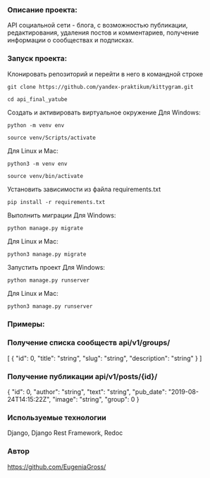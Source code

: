 ### Описание проекта:
API социальной сети - блога, с возможностью публикации, редактирования, удаления постов и комментариев, получение информации о сообществах и подписках.

### Запуск проекта:

Клонировать репозиторий и перейти в него в командной строке

```
git clone https://github.com/yandex-praktikum/kittygram.git
```

```
cd api_final_yatube
```

Cоздать и активировать виртуальное окружение
Для Windows:

```
python -m venv env
```

```
source venv/Scripts/activate
```

Для Linux и Mac:

```
python3 -m venv env
```

```
source venv/bin/activate
```

Установить зависимости из файла requirements.txt

```
pip install -r requirements.txt
```

Выполнить миграции
Для Windows:

```
python manage.py migrate
```

Для Linux и Mac:

```
python3 manage.py migrate
```

Запустить проект
Для Windows:

```
python manage.py runserver
```

Для Linux и Mac:

```
python3 manage.py runserver
```

### Примеры:
### Получение списка сообществ api/v1/groups/
[
  {
    "id": 0,
    "title": "string",
    "slug": "string",
    "description": "string"
  }
]
### Получение публикации api/v1/posts/{id}/
{
  "id": 0,
  "author": "string",
  "text": "string",
  "pub_date": "2019-08-24T14:15:22Z",
  "image": "string",
  "group": 0
}
### Используемые технологии
Django, Django Rest Framework, Redoc

### Автор
https://github.com/EugeniaGross/
